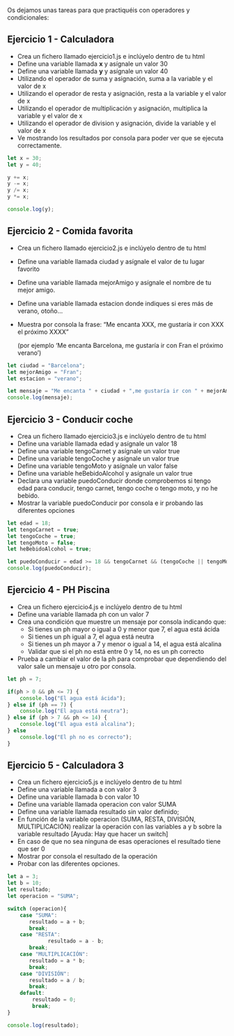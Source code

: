 Os dejamos unas tareas para que practiquéis con operadores y condicionales:

## Ejercicio 1 - Calculadora

- Crea un fichero llamado ejercicio1.js e inclúyelo dentro de tu html
- Define una variable llamada **x** y asígnale un valor 30
- Define una variable llamada **y** y asígnale un valor 40
- Utilizando el operador de suma y asignación, suma a la variable y el valor de x
- Utilizando el operador de resta y asignación, resta a la variable y el valor de x
- Utilizando el operador de multiplicación y asignación, multiplica la variable y el valor de x
- Utilizando el operador de division y asignación, divide la variable y el valor de x
- Ve mostrando los resultados por consola para poder ver que se ejecuta correctamente.

```js
let x = 30;
let y = 40;

y += x;
y -= x;
y /= x;
y *= x;

console.log(y);
```

## Ejercicio 2 - Comida favorita

- Crea un fichero llamado ejercicio2.js e inclúyelo dentro de tu html
- Define una variable llamada ciudad y asígnale el valor de tu lugar favorito
- Define una variable llamada mejorAmigo y asígnale el nombre de tu mejor amigo.
- Define una variable llamada estacion donde indiques si eres más de verano, otoño…
- Muestra por consola la frase: “Me encanta XXX, me gustaría ir con XXX el próximo XXXX”
    
    (por ejemplo ‘Me encanta Barcelona, me gustaría ir con Fran el próximo verano’)
    

```js
let ciudad = "Barcelona";
let mejorAmigo = "Fran";
let estacion = "verano";

let mensaje = "Me encanta " + ciudad + ",me gustaría ir con " + mejorAmigo + " el próximo " + estacion; 
console.log(mensaje);
```

## Ejercicio 3 - Conducir coche

- Crea un fichero llamado ejercicio3.js e inclúyelo dentro de tu html
- Define una variable llamada edad y asígnale un valor 18
- Define una variable tengoCarnet y asígnale un valor true
- Define una variable tengoCoche y asígnale un valor true
- Define una variable tengoMoto y asígnale un valor false
- Define una variable heBebidoAlcohol y asígnale un valor true
- Declara una variable puedoConducir donde comprobemos si tengo edad para conducir, tengo carnet, tengo coche o tengo moto, y no he bebido.
- Mostrar la variable puedoConducir por consola e ir probando las diferentes opciones

```js
let edad = 18;
let tengoCarnet = true;
let tengoCoche = true;
let tengoMoto = false;
let heBebidoAlcohol = true;

let puedoConducir = edad >= 18 && tengoCarnet && (tengoCoche || tengoMoto) && !heBebidoAlcohol;
console.log(puedoConducir);
```

## Ejercicio 4 - PH Piscina

- Crea un fichero  ejercicio4.js e inclúyelo dentro de tu html
- Define una variable llamada ph con un valor 7
- Crea una condición que muestre un mensaje por consola indicando que:
    - Si tienes un ph mayor o igual a 0 y menor que 7, el agua está ácida
    - Si tienes un ph igual a 7, el agua está neutra
    - Si tienes un ph mayor a 7 y menor o igual a 14, el agua está alcalina
    - Validar que si el ph no está entre 0 y 14, no es un ph correcto
- Prueba a cambiar el valor de la ph para comprobar que dependiendo del valor sale un mensaje u otro por consola.

```js
let ph = 7;

if(ph > 0 && ph <= 7) {
	console.log("El agua está ácida");
} else if (ph == 7) {
	console.log("El agua está neutra");
} else if (ph > 7 && ph <= 14) {
	console.log("El agua está alcalina");
} else 
	console.log("El ph no es correcto");
}
```

## Ejercicio 5 - Calculadora 3

- Crea un fichero  ejercicio5.js e inclúyelo dentro de tu html
- Define una variable llamada a con valor 3
- Define una variable llamada b con valor 10
- Define una variable llamada operacion con valor SUMA
- Define una variable llamada resultado sin valor definido;
- En función de la variable operacion (SUMA, RESTA, DIVISIÓN, MULTIPLICACIÓN) realizar la operación con las variables a y b sobre la variable resultado [Ayuda: Hay que hacer un switch]
- En caso de que no sea ninguna de esas operaciones el resultado tiene que ser 0
- Mostrar por consola el resultado de la operación
- Probar con las diferentes opciones.

```js
let a = 3;
let b = 10;
let resultado;
let operacion = "SUMA";

switch (operacion){
    case "SUMA":
       resultado = a + b;
       break;
    case "RESTA":
			 resultado = a - b;
       break;
    case "MULTIPLICACIÓN":
       resultado = a * b;
       break;
    case "DIVISIÓN":
       resultado = a / b;
       break;
    default:
        resultado = 0;
        break;
}

console.log(resultado);
```
